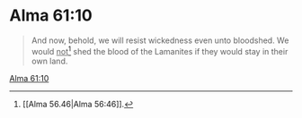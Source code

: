 # Alma 61:10

> And now, behold, we will resist wickedness even unto bloodshed. We would <u>not</u>[^a] shed the blood of the Lamanites if they would stay in their own land.

[Alma 61:10](https://www.churchofjesuschrist.org/study/scriptures/bofm/alma/61?lang=eng&id=p10#p10)


[^a]: [[Alma 56.46|Alma 56:46]].  
